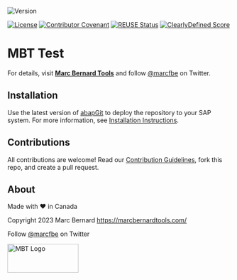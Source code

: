 ![Version](https://img.shields.io/endpoint?url=https%3A%2F%2Fshield.abap.space%2Fversion-shield-json%2Fgithub%2FMarc-Bernard-Tools%2FMBT-Test%2Fsrc%2F%2523mbtools%2523cl_tool_bc_test.clas.abap&label=Version&color=blue)

[![License](https://img.shields.io/github/license/Marc-Bernard-Tools/MBT-Test?label=License&color=green)](LICENSE)
[![Contributor Covenant](https://img.shields.io/badge/Contributor%20Covenant-2.1-4baaaa.svg?color=green)](https://github.com/Marc-Bernard-Tools/.github/blob/main/CODE_OF_CONDUCT.md)
[![REUSE Status](https://api.reuse.software/badge/github.com/Marc-Bernard-Tools/MBT-Test?color=success)](https://api.reuse.software/info/github.com/Marc-Bernard-Tools/MBT-Test)
[![ClearlyDefined Score](https://img.shields.io/clearlydefined/score/git/github/marc-bernard-tools/MBT-Test/commit?label=ClearlyDefined%20Score)](https://clearlydefined.io/definitions/git/github/marc-bernard-tools/mbt-test/0d4df2529cd8da727f960a8d5e082f094774a48d)

# MBT Test

<description>

For details, visit **[Marc Bernard Tools](https://marcbernardtools.com/downloads/mbt-test)** and follow [@marcfbe](https://twitter.com/marcfbe) on Twitter.

<images>

## Installation

Use the latest version of [abapGit](https://github.com/abapGit/abapGit) to deploy the repository to your SAP system. For more information, see [Installation Instructions](https://marcbernardtools.com/docs/marc-bernard-tools/installation/).

## Contributions

All contributions are welcome! Read our [Contribution Guidelines](CONTRIBUTING.md), fork this repo, and create a pull request.

## About

Made with :heart: in Canada

Copyright 2023 Marc Bernard <https://marcbernardtools.com/>

Follow [@marcfbe](https://twitter.com/marcfbe) on Twitter

<p><a href="https://marcbernardtools.com/"><img width="160" height="65" src="https://marcbernardtools.com/info/MBT_Logo_640x250_on_Gray.png" alt="MBT Logo"></a></p>

